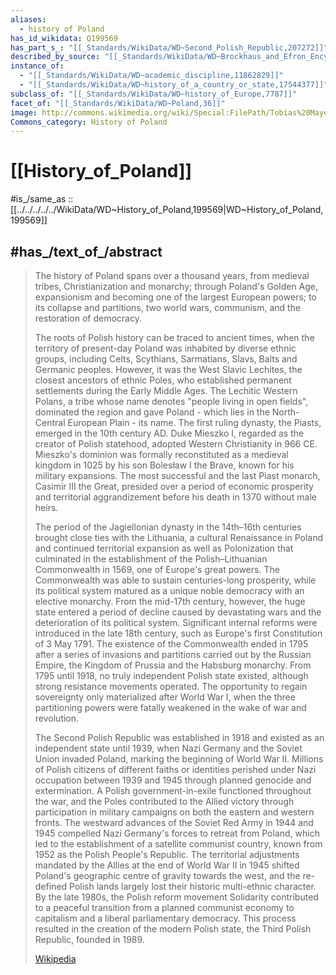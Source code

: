 ```yaml
---
aliases:
  - history of Poland
has_id_wikidata: Q199569
has_part_s_: "[[_Standards/WikiData/WD~Second_Polish_Republic,207272]]"
described_by_source: "[[_Standards/WikiData/WD~Brockhaus_and_Efron_Encyclopedic_Dictionary,602358]]"
instance_of:
  - "[[_Standards/WikiData/WD~academic_discipline,11862829]]"
  - "[[_Standards/WikiData/WD~history_of_a_country_or_state,17544377]]"
subclass_of: "[[_Standards/WikiData/WD~history_of_Europe,7787]]"
facet_of: "[[_Standards/WikiData/WD~Poland,36]]"
image: http://commons.wikimedia.org/wiki/Special:FilePath/Tobias%20Mayer%20Carte%20de%20la%20Pologne%201757.jpg
Commons_category: History of Poland
---
```


# [[History_of_Poland]] 

#is_/same_as :: [[../../../../../WikiData/WD~History_of_Poland,199569|WD~History_of_Poland,199569]]  

## #has_/text_of_/abstract 

> The history of Poland spans over a thousand years, 
> from medieval tribes, Christianization and monarchy; 
> through Poland's Golden Age, expansionism 
> and becoming one of the largest European powers; 
> to its collapse and partitions, two world wars, communism, 
> and the restoration of democracy.
>
> The roots of Polish history can be traced to ancient times, when the territory of present-day Poland was inhabited by diverse ethnic groups, including Celts, Scythians, Sarmatians, Slavs, Balts and Germanic peoples. However, it was the West Slavic Lechites, the closest ancestors of ethnic Poles, who established permanent settlements during the Early Middle Ages. The Lechitic Western Polans, a tribe whose name denotes "people living in open fields", dominated the region and gave Poland - which lies in the North-Central European Plain - its name. The first ruling dynasty, the Piasts, emerged in the 10th century AD. Duke Mieszko I, regarded as the creator of Polish statehood, adopted Western Christianity in 966 CE. Mieszko's dominion was formally reconstituted as a medieval kingdom in 1025 by his son Bolesław I the Brave, known for his military expansions. The most successful and the last Piast monarch, Casimir III the Great, presided over a period of economic prosperity and territorial aggrandizement before his death in 1370 without male heirs.
>
> The period of the Jagiellonian dynasty in the 14th–16th centuries brought close ties with the Lithuania, a cultural Renaissance in Poland and continued territorial expansion as well as Polonization that culminated in the establishment of the Polish–Lithuanian Commonwealth in 1569, one of Europe's great powers. The Commonwealth was able to sustain centuries-long prosperity, while its political system matured as a unique noble democracy with an elective monarchy. From the mid-17th century, however, the huge state entered a period of decline caused by devastating wars and the deterioration of its political system. Significant internal reforms were introduced in the late 18th century, such as Europe's first Constitution of 3 May 1791. The existence of the Commonwealth ended in 1795 after a series of invasions and partitions carried out by the Russian Empire, the Kingdom of Prussia and the Habsburg monarchy. From 1795 until 1918, no truly independent Polish state existed, although strong resistance movements operated. The opportunity to regain sovereignty only materialized after World War I, when the three partitioning powers were fatally weakened in the wake of war and revolution.
>
> The Second Polish Republic was established in 1918 and existed as an independent state until 1939, when Nazi Germany and the Soviet Union invaded Poland, marking the beginning of World War II. Millions of Polish citizens of different faiths or identities perished under Nazi occupation between 1939 and 1945 through planned genocide and extermination. A Polish government-in-exile functioned throughout the war, and the Poles contributed to the Allied victory through participation in military campaigns on both the eastern and western fronts. The westward advances of the Soviet Red Army in 1944 and 1945 compelled Nazi Germany's forces to retreat from Poland, which led to the establishment of a satellite communist country, known from 1952 as the Polish People's Republic. The territorial adjustments mandated by the Allies at the end of World War II in 1945 shifted Poland's geographic centre of gravity towards the west, and the re-defined Polish lands largely lost their historic multi-ethnic character. By the late 1980s, the Polish reform movement Solidarity contributed to a peaceful transition from a planned communist economy to capitalism and a liberal parliamentary democracy. This process resulted in the creation of the modern Polish state, the Third Polish Republic, founded in 1989.
>
> [Wikipedia](https://en.wikipedia.org/wiki/History%20of%20Poland) 

